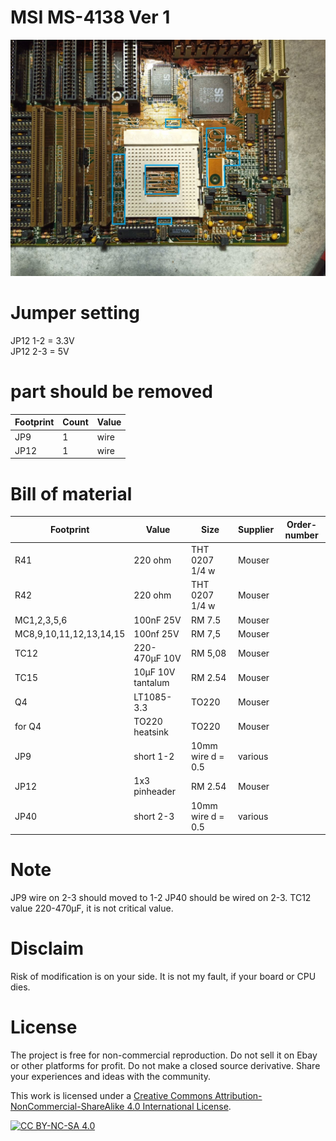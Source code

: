 # MSI MS-4138 Ver 1

![pictures](https://github.com/matt1187/3.3V-adventure/blob/main/Abit_AN4/Abit_AN4_REV1_0_MOD.jpg)


# Jumper setting
JP12 1-2 = 3.3V  
JP12 2-3 = 5V

# part should be removed
|Footprint|Count|Value|
|------|----|-----|
|JP9|1|wire|
|JP12|1|wire|


# Bill of material


|Footprint|Value|Size|Supplier|Order-number|
|--------------|-----|-----|-------|-----------------|
|R41| 220 ohm|THT 0207 1/4 w |Mouser||
|R42| 220 ohm|THT 0207 1/4 w |Mouser||
|MC1,2,3,5,6| 100nF 25V |RM 7.5 |Mouser||
|MC8,9,10,11,12,13,14,15| 100nf 25V |RM 7,5 |Mouser||
|TC12| 220-470µF 10V |RM 5,08 |Mouser||
|TC15| 10µF 10V tantalum |RM 2.54 |Mouser||
|Q4|LT1085-3.3|TO220|Mouser||
|for Q4|TO220 heatsink|TO220|Mouser||
|JP9|short 1-2|10mm  wire d = 0.5 |various||
|JP12|1x3 pinheader|RM 2.54|Mouser||
|JP40|short 2-3|10mm  wire d = 0.5 |various||


# Note

JP9 wire on 2-3 should moved to  1-2 
JP40 should be wired on 2-3.
TC12 value 220-470µF, it is not critical value.


# Disclaim
Risk of modification is on your side.  It is not my fault, if your board or CPU dies.


# License
The project is free for non-commercial reproduction. Do not sell it on Ebay or other platforms for profit. Do not make a closed source derivative. Share your experiences and ideas with the community.

This work is licensed under a [Creative Commons Attribution-NonCommercial-ShareAlike 4.0 International License][cc-by-nc-sa].

[![CC BY-NC-SA 4.0][cc-by-nc-sa-image]][cc-by-nc-sa]

[cc-by-nc-sa]: http://creativecommons.org/licenses/by-nc-sa/4.0/
[cc-by-nc-sa-image]: https://licensebuttons.net/l/by-nc-sa/4.0/88x31.png
